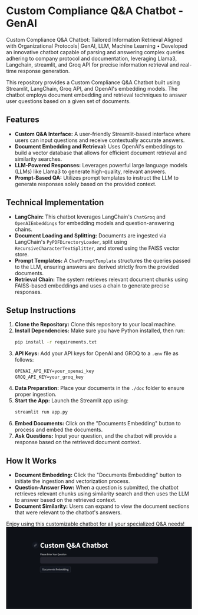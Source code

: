 # Custom Compliance Q&A Chatbot - GenAI

Custom Compliance Q&A Chatbot: Tailored Information Retrieval Aligned with Organizational Protocols| GenAI, LLM, Machine Learning
•	Developed an innovative chatbot capable of parsing and answering complex queries adhering to company protocol and documentation, leveraging Llama3, Langchain, streamlit, and Groq API for precise information retrieval and real-time response generation.


This repository provides a Custom Compliance Q&A Chatbot built using Streamlit, LangChain, Groq API, and OpenAI's embedding models. The chatbot employs document embedding and retrieval techniques to answer user questions based on a given set of documents. 

## Features
- **Custom Q&A Interface:** A user-friendly Streamlit-based interface where users can input questions and receive contextually accurate answers.
- **Document Embedding and Retrieval:** Uses OpenAI's embeddings to build a vector database that allows for efficient document retrieval and similarity searches.
- **LLM-Powered Responses:** Leverages powerful large language models (LLMs) like Llama3 to generate high-quality, relevant answers.
- **Prompt-Based QA:** Utilizes prompt templates to instruct the LLM to generate responses solely based on the provided context.

## Technical Implementation
- **LangChain:** This chatbot leverages LangChain's `ChatGroq` and `OpenAIEmbeddings` for embedding models and question-answering chains.
- **Document Loading and Splitting:** Documents are ingested via LangChain's `PyPDFDirectoryLoader`, split using `RecursiveCharacterTextSplitter`, and stored using the FAISS vector store.
- **Prompt Templates:** A `ChatPromptTemplate` structures the queries passed to the LLM, ensuring answers are derived strictly from the provided documents.
- **Retrieval Chain:** The system retrieves relevant document chunks using FAISS-based embeddings and uses a chain to generate precise responses.

## Setup Instructions
1. **Clone the Repository:** Clone this repository to your local machine.
2. **Install Dependencies:** Make sure you have Python installed, then run:
    ```bash
    pip install -r requirements.txt
    ```
3. **API Keys:** Add your API keys for OpenAI and GROQ to a `.env` file as follows:
    ```env
    OPENAI_API_KEY=your_openai_key
    GROQ_API_KEY=your_groq_key
    ```
4. **Data Preparation:** Place your documents in the `./doc` folder to ensure proper ingestion.
5. **Start the App:** Launch the Streamlit app using:
    ```bash
    streamlit run app.py
    ```
6. **Embed Documents:** Click on the "Documents Embedding" button to process and embed the documents.
7. **Ask Questions:** Input your question, and the chatbot will provide a response based on the retrieved document context.

## How It Works
- **Document Embedding:** Click the "Documents Embedding" button to initiate the ingestion and vectorization process.
- **Question-Answer Flow:** When a question is submitted, the chatbot retrieves relevant chunks using similarity search and then uses the LLM to answer based on the retrieved context.
- **Document Similarity:** Users can expand to view the document sections that were relevant to the chatbot's answers.

Enjoy using this customizable chatbot for all your specialized Q&A needs!
![Custom Q&A Chatbot](Img/chatbot_1.png)
